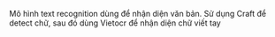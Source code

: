 Mô hình text recognition dùng để nhận diện văn bản.
Sử dụng Craft để detect chữ, sau đó dùng Vietocr để nhận diện chữ viết tay
